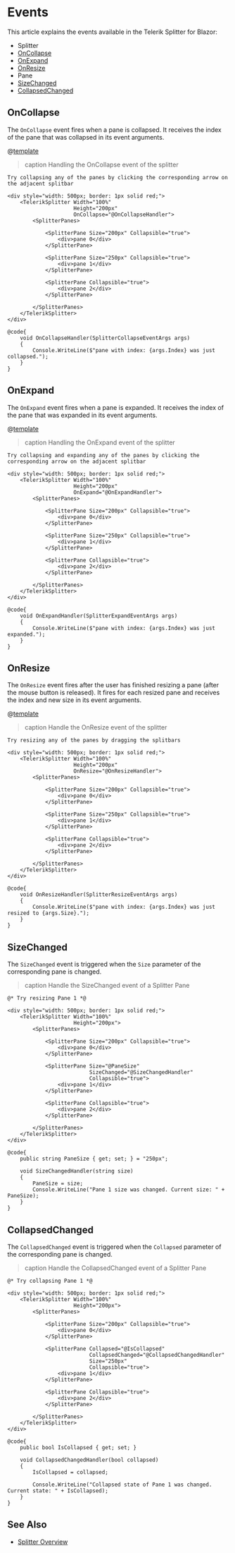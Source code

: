 
# Events

This article explains the events available in the Telerik Splitter for Blazor:

* Splitter
* [OnCollapse](#oncollapse)
* [OnExpand](#onexpand)
* [OnResize](#onresize)
* Pane
* [SizeChanged](#sizechanged)
* [CollapsedChanged](#collapsedchanged)

## OnCollapse

The `OnCollapse` event fires when a pane is collapsed. It receives the index of the pane that was collapsed in its event arguments.

@[template](/_contentTemplates/common/general-info.md#rerender-after-event)

>caption Handling the OnCollapse event of the splitter

````RAZOR
Try collapsing any of the panes by clicking the corresponding arrow on the adjacent splitbar

<div style="width: 500px; border: 1px solid red;">
    <TelerikSplitter Width="100%"
                     Height="200px"
                     OnCollapse="@OnCollapseHandler">
        <SplitterPanes>

            <SplitterPane Size="200px" Collapsible="true">
                <div>pane 0</div>
            </SplitterPane>

            <SplitterPane Size="250px" Collapsible="true">
                <div>pane 1</div>
            </SplitterPane>

            <SplitterPane Collapsible="true">
                <div>pane 2</div>
            </SplitterPane>

        </SplitterPanes>
    </TelerikSplitter>
</div>

@code{
    void OnCollapseHandler(SplitterCollapseEventArgs args)
    {
        Console.WriteLine($"pane with index: {args.Index} was just collapsed.");
    }
}
````

## OnExpand

The `OnExpand` event fires when a pane is expanded. It receives the index of the pane that was expanded in its event arguments.

@[template](/_contentTemplates/common/general-info.md#rerender-after-event)

>caption Handling the OnExpand event of the splitter

````RAZOR
Try collapsing and expanding any of the panes by clicking the corresponding arrow on the adjacent splitbar

<div style="width: 500px; border: 1px solid red;">
    <TelerikSplitter Width="100%"
                     Height="200px"
                     OnExpand="@OnExpandHandler">
        <SplitterPanes>

            <SplitterPane Size="200px" Collapsible="true">
                <div>pane 0</div>
            </SplitterPane>

            <SplitterPane Size="250px" Collapsible="true">
                <div>pane 1</div>
            </SplitterPane>

            <SplitterPane Collapsible="true">
                <div>pane 2</div>
            </SplitterPane>

        </SplitterPanes>
    </TelerikSplitter>
</div>

@code{
    void OnExpandHandler(SplitterExpandEventArgs args)
    {
        Console.WriteLine($"pane with index: {args.Index} was just expanded.");
    }
}
````

## OnResize

The `OnResize` event fires after the user has finished resizing a pane (after the mouse button is released). It fires for each resized pane and receives the index and new size in its event arguments.

@[template](/_contentTemplates/common/general-info.md#rerender-after-event)

>caption Handle the OnResize event of the splitter

````RAZOR
Try resizing any of the panes by dragging the splitbars

<div style="width: 500px; border: 1px solid red;">
    <TelerikSplitter Width="100%"
                     Height="200px"
                     OnResize="@OnResizeHandler">
        <SplitterPanes>

            <SplitterPane Size="200px" Collapsible="true">
                <div>pane 0</div>
            </SplitterPane>

            <SplitterPane Size="250px" Collapsible="true">
                <div>pane 1</div>
            </SplitterPane>

            <SplitterPane Collapsible="true">
                <div>pane 2</div>
            </SplitterPane>

        </SplitterPanes>
    </TelerikSplitter>
</div>

@code{
    void OnResizeHandler(SplitterResizeEventArgs args)
    {
        Console.WriteLine($"pane with index: {args.Index} was just resized to {args.Size}.");
    }
}
````

## SizeChanged

The `SizeChanged` event is triggered when the `Size` parameter of the corresponding pane is changed.

>caption Handle the SizeChanged event of a Splitter Pane

````RAZOR
@* Try resizing Pane 1 *@ 

<div style="width: 500px; border: 1px solid red;">
    <TelerikSplitter Width="100%"
                     Height="200px">
        <SplitterPanes>

            <SplitterPane Size="200px" Collapsible="true">
                <div>pane 0</div>
            </SplitterPane>

            <SplitterPane Size="@PaneSize" 
                          SizeChanged="@SizeChangedHandler" 
                          Collapsible="true">
                <div>pane 1</div>
            </SplitterPane>

            <SplitterPane Collapsible="true">
                <div>pane 2</div>
            </SplitterPane>

        </SplitterPanes>
    </TelerikSplitter>
</div>

@code{
    public string PaneSize { get; set; } = "250px";

    void SizeChangedHandler(string size)
    {
        PaneSize = size;
        Console.WriteLine("Pane 1 size was changed. Current size: " + PaneSize);
    }
}
````

## CollapsedChanged

The `CollapsedChanged` event is triggered when the `Collapsed` parameter of the corresponding pane is changed.

>caption Handle the CollapsedChanged event of a Splitter Pane

````RAZOR
@* Try collapsing Pane 1 *@ 

<div style="width: 500px; border: 1px solid red;">
    <TelerikSplitter Width="100%"
                     Height="200px">
        <SplitterPanes>

            <SplitterPane Size="200px" Collapsible="true">
                <div>pane 0</div>
            </SplitterPane>

            <SplitterPane Collapsed="@IsCollapsed"
                          CollapsedChanged="@CollapsedChangedHandler"
                          Size="250px"
                          Collapsible="true">
                <div>pane 1</div>
            </SplitterPane>

            <SplitterPane Collapsible="true">
                <div>pane 2</div>
            </SplitterPane>

        </SplitterPanes>
    </TelerikSplitter>
</div>

@code{
    public bool IsCollapsed { get; set; }

    void CollapsedChangedHandler(bool collapsed)
    {
        IsCollapsed = collapsed;

        Console.WriteLine("Collapsed state of Pane 1 was changed. Current state: " + IsCollapsed);
    }
}
````

## See Also

* [Splitter Overview](slug:splitter-overview)
